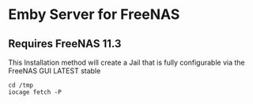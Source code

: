 # Emby Server for FreeNAS
## Requires FreeNAS 11.3

This Installation method will create a Jail that is fully configurable via the FreeNAS GUI
LATEST stable

    cd /tmp
    iocage fetch -P 

